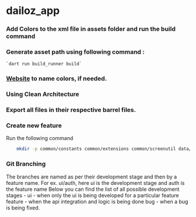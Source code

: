 # dailoz_app

### Add Colors to the xml file in assets folder and run the build command
### Generate asset path using following command :
    `dart run build_runner build`

### [Website](https://chir.ag/projects/name-that-color/) to name colors, if needed.
    

### Using Clean Architecture


### Export all files in their respective barrel files.

### Create new feature

Run the following command

```bash
    mkdir -p common/constants common/extensions common/screenutil data/core data/data_sources data/models data/repositories di domain/entities domain/repositories domain/usecases  presentation/blocs presentation/journeys presentation/themes presentation/widgets
```

### Git Branching 
The branches are named as per their development stage and then by a feature name.
For ex. ui/auth, here ui is the development stage and auth is the feature name
Below you can find the list of all possible development stages -
ui - when only the ui is being developed for a particular feature
feature - when the api integration and logic is being done
bug - when a bug is being fixed.